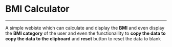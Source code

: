 # BMI Calculator

---

A simple webiste which can calculate and display the **BMI** and even display the **BMI category** of the user and even the functionallity to **copy the data to copy the data to the clipboard** and **reset** button to reset the data to blank
